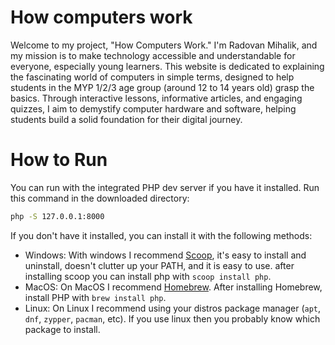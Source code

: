 # How computers work
Welcome to my project, "How Computers Work." I'm Radovan Mihalik, and my mission is to make technology accessible and understandable for everyone, especially young learners. This website is dedicated to explaining the fascinating world of computers in simple terms, designed to help students in the MYP 1/2/3 age group (around 12 to 14 years old) grasp the basics.
Through interactive lessons, informative articles, and engaging quizzes, I aim to demystify computer hardware and software, helping students build a solid foundation for their digital journey.

# How to Run
You can run with the integrated PHP dev server if you have it installed. Run this command in the downloaded directory:
```bash
php -S 127.0.0.1:8000
```

If you don't have it installed, you can install it with the following methods:
- Windows: With windows I recommend [Scoop](https://scoop.sh), it's easy to install and uninstall, doesn't clutter up your PATH, and it is easy to use. after installing scoop you can install php with `scoop install php`.
- MacOS: On MacOS I recommend [Homebrew](https://brew.sh). After installing Homebrew, install PHP with `brew install php`.
- Linux: On Linux I recommend using your distros package manager (`apt`, `dnf`, `zypper`, `pacman`, etc). If you use linux then you probably know which package to install.

